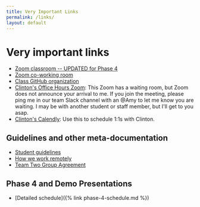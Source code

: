 ```yaml
---
title: Very Important Links
permalink: /links/
layout: default
---
```


# Very important links

- [Zoom classroom -- UPDATED for Phase 4](https://us02web.zoom.us/j/87136809846?pwd=VER0ejNkaWFUQURjQ0xRVTVVYlkrUT09)
- [Zoom co-working room](https://us02web.zoom.us/j/705824048?pwd=Zk55dFpXa09jNGcvS2UramRNRkxyZz09)
- [Class GitHub organization](https://github.com/momentum-team-2)
- [Clinton's Office Hours Zoom](https://us02web.zoom.us/j/9193609150): This Zoom has a waiting room, but Zoom does not announce your arrival to me. If you join the meeting, please ping me in our team Slack channel with an @Amy to let me know you are waiting. I may be with another student or staff member, but I'll get to you asap.
- [Clinton's Calendly](https://calendly.com/clintondreisbach/30min): Use this to schedule 1:1s with Clinton.

## Guidelines and other meta-documentation

- [Student guidelines](https://drive.google.com/open?id=17j7lH4BTArHwF9TMN9bzDO05REuXflpYCa8JnV1KDLI&authuser=1)
- [How we work remotely](https://github.com/momentumlearn/student-resources/blob/master/articles/working-remotely.md)
- [Team Two Group Agreement](https://docs.google.com/document/d/14Jngv-iflsO0h3wS84iNJfRe9BS3ZI358wGS_SiLS6I/edit?usp=sharing)

## Phase 4 and Demo Presentations

* [Detailed schedule]({% link phase-4-schedule.md %})

